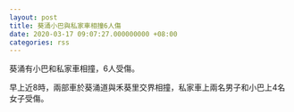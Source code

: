```yaml
---
layout: post
title: 葵涌小巴與私家車相撞6人傷
date: 2020-03-17 09:07:27.000000000 +08:00
categories: rss
---
```


葵涌有小巴和私家車相撞，6人受傷。

早上近8時，兩部車於葵涌道與禾葵里交界相撞，私家車上兩名男子和小巴上4名女子受傷。

